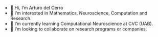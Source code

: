 - 👋 Hi, I’m Arturo del Cerro
- 👀 I’m interested in Mathematics, Neuroscience, Computation and Research.
- 🌱 I’m currently learning Computational Neuroscience at CVC (UAB).
- 💞️ I’m looking to collaborate on research programs or companies.

<!---
arturodcv/arturodcv is a ✨ special ✨ repository because its `README.md` (this file) appears on your GitHub profile.
You can click the Preview link to take a look at your changes.
--->
